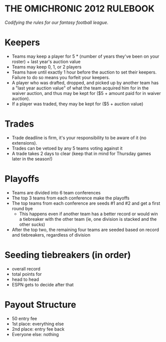 THE OMICHRONIC 2012 RULEBOOK
==========
_Codifying the rules for our fantasy football league._

Keepers
============
* Teams may keep a player for 5 * (number of years they've been on your roster) + last year's auction value
* Teams may keep 0, 1, or 2 players
* Teams have until exactly 1 hour before the auction to set their keepers.  Failure to do so means you forfeit your keepers.
* A player who was drafted, dropped, and picked up by another team has a "last year auction value" of what the team acquired him for in the waiver auction, and thus may be kept for ($5 + amount paid for in waiver auction).
* If a player was traded, they may be kept for ($5 + auction value)

Trades
============
* Trade deadline is firm, it's your responsibility to be aware of it (no extensions).
* Trades can be vetoed by any 5 teams voting against it
* A trade takes 2 days to clear (keep that in mind for Thursday games later in the season!)

Playoffs
============
* Teams are divided into 6 team conferences
* The top 3 teams from each conference make the playoffs
* The top teams from each conference are seeds #1 and #2 and get a first round bye
  * This happens even if another team has a better record or would win a tiebreaker with the other team (ie, one division is stacked and the other sucks)
* After the top two, the remaining four teams are seeded based on record and tiebreakers, regardless of division

Seeding tiebreakers (in order)
==
  * overall record
  * total points for
  * head to head
  * ESPN gets to decide after that

Payout Structure
==
* 50 entry fee
 * 1st place:   everything else
 * 2nd place:    entry fee back
 * Everyone else: nothing

 
